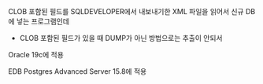 CLOB 포함된 필드를 SQLDEVELOPER에서 내보내기한 XML 파일을 읽어서 신규 DB에 넣는 프로그램인데

- CLOB 포함된 필드가 있을 때 DUMP가 아닌 방법으로는 추출이 안되서

Oracle 19c에 적용

EDB Postgres Advanced Server 15.8에 적용
